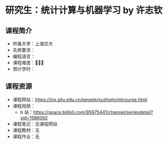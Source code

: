 # 研究生：统计计算与机器学习 by 许志钦

## 课程简介

- 所属大学：上海交大
- 先修要求：
- 编程语言：
- 课程难度：🌟🌟🌟
- 预计学时：

<!-- 用一两段话介绍这门课程，内容包括但不限于：
    （1）课程覆盖的知识点范围
    （2）与同类课程相比它的优势与特点
    （3）学习这门课程的体验与感受
    （4）自学这门课的注意点（踩过的坑、难度预警等等）
    （5）... ...
-->

## 课程资源

- 课程网站：<https://ins.sjtu.edu.cn/people/xuzhiqin/mlcourse.html>
- 课程视频：
  - b 站：<https://space.bilibili.com/95975441/channel/seriesdetail?sid=1586092>
- 课程笔记：见课程网站
- 课程教材：无
- 课程作业：无